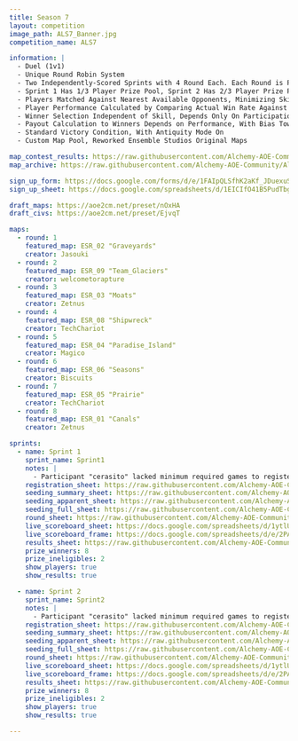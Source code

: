 ```yaml
---
title: Season 7
layout: competition
image_path: ALS7_Banner.jpg
competition_name: ALS7

information: |
  - Duel (1v1)
  - Unique Round Robin System
  - Two Independently-Scored Sprints with 4 Round Each. Each Round is Play-All-Two
  - Sprint 1 Has 1/3 Player Prize Pool, Sprint 2 Has 2/3 Player Prize Pool
  - Players Matched Against Nearest Available Opponents, Minimizing Skill Gap
  - Player Performance Calculated by Comparing Actual Win Rate Against Theoretical Win Rate
  - Winner Selection Independent of Skill, Depends Only On Participation and Performance
  - Payout Calculation to Winners Depends on Performance, With Bias Toward Higher Skill
  - Standard Victory Condition, With Antiquity Mode On
  - Custom Map Pool, Reworked Ensemble Studios Original Maps

map_contest_results: https://raw.githubusercontent.com/Alchemy-AOE-Community/Alchemy-AOE-Community.github.io/main/ALS7_Resources/Map_Contest.ods
map_archive: https://raw.githubusercontent.com/Alchemy-AOE-Community/Alchemy-AOE-Community.github.io/main/ALS7_Resources/Map_Archive.zip

sign_up_form: https://docs.google.com/forms/d/e/1FAIpQLSfhK2aKf_JDuexuSibfBlqUvwG6RRAgC171BdIu9tVs3bvj2Q/viewform?usp=sharing
sign_up_sheet: https://docs.google.com/spreadsheets/d/1EICIfO41B5PudTbgvwgBbc4u1sjhVu6il4vDXiX9Ses/edit?resourcekey=&gid=1866421962#gid=1866421962

draft_maps: https://aoe2cm.net/preset/nOxHA
draft_civs: https://aoe2cm.net/preset/EjvqT

maps: 
  - round: 1
    featured_map: ESR_02 "Graveyards"
    creator: Jasouki
  - round: 2
    featured_map: ESR_09 "Team_Glaciers"
    creator: welcometorapture
  - round: 3
    featured_map: ESR_03 "Moats"
    creator: Zetnus
  - round: 4
    featured_map: ESR_08 "Shipwreck"
    creator: TechChariot
  - round: 5
    featured_map: ESR_04 "Paradise_Island"
    creator: Magico
  - round: 6
    featured_map: ESR_06 "Seasons"
    creator: Biscuits
  - round: 7
    featured_map: ESR_05 "Prairie"
    creator: TechChariot
  - round: 8
    featured_map: ESR_01 "Canals"
    creator: Zetnus

sprints:
  - name: Sprint 1
    sprint_name: Sprint1
    notes: | 
      - Participant "cerasito" lacked minimum required games to register (84/100). Exception granted due to being close to target with normal win rate. Player may compete for prize."
    registration_sheet: https://raw.githubusercontent.com/Alchemy-AOE-Community/Alchemy-AOE-Community.github.io/main/ALS7_Resources/Sprint1/Registration.ods
    seeding_summary_sheet: https://raw.githubusercontent.com/Alchemy-AOE-Community/Alchemy-AOE-Community.github.io/main/ALS7_Resources/Sprint1/Seeding_Summary.ods
    seeding_apparent_sheet: https://raw.githubusercontent.com/Alchemy-AOE-Community/Alchemy-AOE-Community.github.io/main/ALS7_Resources/Sprint1/Seeding_Apparent.ods
    seeding_full_sheet: https://raw.githubusercontent.com/Alchemy-AOE-Community/Alchemy-AOE-Community.github.io/main/ALS7_Resources/Sprint1/Seeding_Full.ods
    round_sheet: https://raw.githubusercontent.com/Alchemy-AOE-Community/Alchemy-AOE-Community.github.io/main/ALS7_Resources/Sprint1/Round_by_Round.ods
    live_scoreboard_sheet: https://docs.google.com/spreadsheets/d/1ytlURpxM8D7gZumt6dKuoAHMSD3z-lRZRLEzTAGaG8w
    live_scoreboard_frame: https://docs.google.com/spreadsheets/d/e/2PACX-1vTvlsM1PKva5GtEtSMl-N_clMz1xuDmHnv8yoZnz7Yu_nejeLOvW1Wo9t2YG3ebTHXhXC9o0kaCAap9/pubhtml?gid=0&single=true
    results_sheet: https://raw.githubusercontent.com/Alchemy-AOE-Community/Alchemy-AOE-Community.github.io/main/ALS7_Resources/Sprint1/Results.ods
    prize_winners: 8
    prize_ineligibles: 2
    show_players: true
    show_results: true

  - name: Sprint 2
    sprint_name: Sprint2
    notes: | 
      - Participant "cerasito" lacked minimum required games to register (94/100). Exception granted due to being close to target with normal win rate. Player may compete for prize."
    registration_sheet: https://raw.githubusercontent.com/Alchemy-AOE-Community/Alchemy-AOE-Community.github.io/main/ALS7_Resources/Sprint2/Registration.ods
    seeding_summary_sheet: https://raw.githubusercontent.com/Alchemy-AOE-Community/Alchemy-AOE-Community.github.io/main/ALS7_Resources/Sprint2/Seeding_Summary.ods
    seeding_apparent_sheet: https://raw.githubusercontent.com/Alchemy-AOE-Community/Alchemy-AOE-Community.github.io/main/ALS7_Resources/Sprint2/Seeding_Apparent.ods
    seeding_full_sheet: https://raw.githubusercontent.com/Alchemy-AOE-Community/Alchemy-AOE-Community.github.io/main/ALS7_Resources/Sprint2/Seeding_Full.ods
    round_sheet: https://raw.githubusercontent.com/Alchemy-AOE-Community/Alchemy-AOE-Community.github.io/main/ALS7_Resources/Sprint2/Round_by_Round.ods
    live_scoreboard_sheet: https://docs.google.com/spreadsheets/d/1ytlURpxM8D7gZumt6dKuoAHMSD3z-lRZRLEzTAGaG8w
    live_scoreboard_frame: https://docs.google.com/spreadsheets/d/e/2PACX-1vTvlsM1PKva5GtEtSMl-N_clMz1xuDmHnv8yoZnz7Yu_nejeLOvW1Wo9t2YG3ebTHXhXC9o0kaCAap9/pubhtml?gid=0&single=true
    results_sheet: https://raw.githubusercontent.com/Alchemy-AOE-Community/Alchemy-AOE-Community.github.io/main/ALS7_Resources/Sprint2/Results.ods
    prize_winners: 8
    prize_ineligibles: 2
    show_players: true
    show_results: true

---
```


